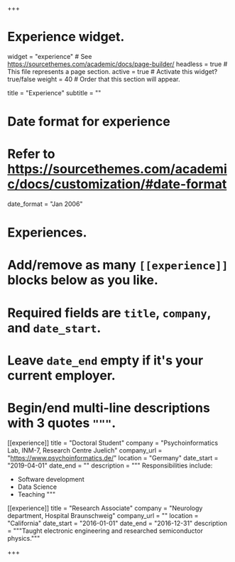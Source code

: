 +++
# Experience widget.
widget = "experience"  # See https://sourcethemes.com/academic/docs/page-builder/
headless = true  # This file represents a page section.
active = true  # Activate this widget? true/false
weight = 40  # Order that this section will appear.

title = "Experience"
subtitle = ""

# Date format for experience
#   Refer to https://sourcethemes.com/academic/docs/customization/#date-format
date_format = "Jan 2006"

# Experiences.
#   Add/remove as many `[[experience]]` blocks below as you like.
#   Required fields are `title`, `company`, and `date_start`.
#   Leave `date_end` empty if it's your current employer.
#   Begin/end multi-line descriptions with 3 quotes `"""`.
[[experience]]
  title = "Doctoral Student"
  company = "Psychoinformatics Lab, INM-7, Research Centre Juelich"
  company_url = "https://www.psychoinformatics.de/"
  location = "Germany"
  date_start = "2019-04-01"
  date_end = ""
  description = """
  Responsibilities include:
  
  * Software development
  * Data Science
  * Teaching
  """

[[experience]]
  title = "Research Associate"
  company = "Neurology department, Hospital Braunschweig"
  company_url = ""
  location = "California"
  date_start = "2016-01-01"
  date_end = "2016-12-31"
  description = """Taught electronic engineering and researched semiconductor physics."""

+++
